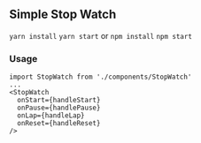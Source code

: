 ## Simple Stop Watch

`yarn install`
`yarn start`
or
`npm install`
`npm start`

### Usage
```
import StopWatch from './components/StopWatch'
...
<StopWatch  
  onStart={handleStart}  
  onPause={handlePause}  
  onLap={handleLap}  
  onReset={handleReset}  
/>
```